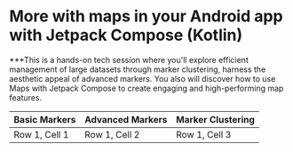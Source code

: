 # More with maps in your Android app with Jetpack Compose (Kotlin)

***This is a hands-on tech session where you'll explore efficient management of large datasets through marker clustering, harness the aesthetic appeal of advanced markers.
You also will discover how to use Maps with Jetpack Compose to create engaging and high-performing map features.

| Basic Markers | Advanced Markers | Marker Clustering |
|---|---|---|
| Row 1, Cell 1 | Row 1, Cell 2 | Row 1, Cell 3 |
